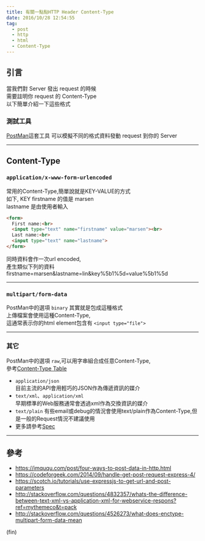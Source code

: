 ```yaml
---
title: 有關一點點HTTP Header Content-Type
date: 2016/10/28 12:54:55
tag:
  - post
  - http
  - html
  - Content-Type
---
```

## 引言
當我們對 Server 發出 request 的時候  
需要註明你 request 的 Content-Type   
以下簡單介紹一下這些格式  

### 測試工具

[PostMan](https://www.getpostman.com/)這套工具
可以模擬不同的格式資料發動 request 到你的 Server

---

## Content-Type

### `application/x-www-form-urlencoded`
常用的Content-Type,簡單說就是KEY-VALUE的方式  
如下, KEY firstname 的值是 marsen  
lastname 是由使用者輸入

```html
<form>
  First name:<br>
  <input type="text" name="firstname" value="marsen"><br>
  Last name:<br>
  <input type="text" name="lastname">
</form>
```
同時資料會作一次url encoded,  
產生類似下列的資料
firstname=marsen&lastname=lin&key%5b1%5d=value%5b1%5d

---

### `multipart/form-data` 

PostMan中的選項 `binary` 其實就是包成這種格式   
上傳檔案會使用這種Content-Type,  
這通常表示你的html element包含有 `<input type="file">` 

---

###  其它
PostMan中的選項 `raw`,可以用字串組合成任意Content-Type,  
參考[Content-Type Table](http://www.freeformatter.com/mime-types-list.html)  
- `application/json`  
目前主流的API會用輕巧的JSON作為傳遞資訊的媒介  
- `text/xml`、`application/xml`  
早期標準的Web服務通常會透過xml作為交換資訊的媒介  
- `text/plain` 
有些email或debug的情況會使用text/plain作為Content-Type,但是一般的Request情況不建議使用  
- 更多請參考[Spec](https://www.w3.org/TR/html5/forms.html#text/plain-encoding-algorithm)   

---

## 參考
- https://imququ.com/post/four-ways-to-post-data-in-http.html
- https://codeforgeek.com/2014/09/handle-get-post-request-express-4/
- https://scotch.io/tutorials/use-expressjs-to-get-url-and-post-parameters
- http://stackoverflow.com/questions/4832357/whats-the-difference-between-text-xml-vs-application-xml-for-webservice-respons?ref=mythemeco&t=pack
- http://stackoverflow.com/questions/4526273/what-does-enctype-multipart-form-data-mean

(fin)